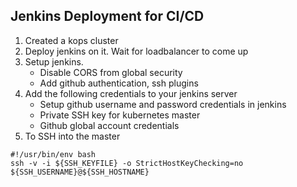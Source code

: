 ## Jenkins Deployment for CI/CD

1. Created a kops cluster
2. Deploy jenkins on it. Wait for loadbalancer to come up
3. Setup jenkins. 
	- Disable CORS from global security 
	- Add github authentication, ssh plugins
4. Add the following credentials to your jenkins server
	- Setup github username and password credentials in jenkins
	- Private SSH key for kubernetes master
	- Github global account credentials
5. To SSH into the master
```
#!/usr/bin/env bash
ssh -v -i ${SSH_KEYFILE} -o StrictHostKeyChecking=no ${SSH_USERNAME}@${SSH_HOSTNAME}
```
